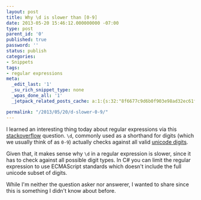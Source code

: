 ```yaml
---
layout: post
title: Why \d is slower than [0-9]
date: 2013-05-20 15:46:12.000000000 -07:00
type: post
parent_id: '0'
published: true
password: ''
status: publish
categories:
- Snippets
tags:
- regular expressions
meta:
  _edit_last: '1'
  _su_rich_snippet_type: none
  _wpas_done_all: '1'
  _jetpack_related_posts_cache: a:1:{s:32:"8f6677c9d6b0f903e98ad32ec61f8deb";a:2:{s:7:"expires";i:1554335009;s:7:"payload";a:3:{i:0;a:1:{s:2:"id";i:2735;}i:1;a:1:{s:2:"id";i:4197;}i:2;a:1:{s:2:"id";i:4493;}}}}

permalink: "/2013/05/20/d-slower-0-9/"
---
```

I learned an interesting thing today about regular expressions via this [stackoverflow](http://stackoverflow.com/questions/16621738/d-less-efficient-than-0-9) question. `\d`, commonly used as a shorthand for digits (which we usually think of as `0-9`) actually checks against all valid [unicode digits](http://www.fileformat.info/info/unicode/category/Nd/list.htm).

Given that, it makes sense why `\d` in a regular expression is slower, since it has to check against all possible digit types. In C# you can limit the regular expression to use ECMAScript standards which doesn't include the full unicode subset of digits.

While I'm neither the question asker nor answerer, I wanted to share since this is something I didn't know about before.

